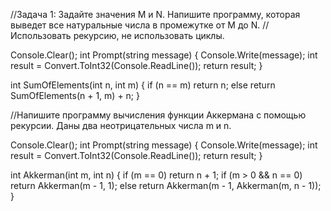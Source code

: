 //Задача 1: Задайте значения M и N. Напишите программу, которая выведет все натуральные числа в промежутке от M до N. 
//Использовать рекурсию, не использовать циклы.

Console.Clear();
int Prompt(string message)
{
    Console.Write(message);
    int result = Convert.ToInt32(Console.ReadLine());
    return result;
}

int SumOfElements(int n, int m)
{
    if (n == m) return n;
    else return SumOfElements(n + 1, m) + n;
}



//Напишите программу вычисления функции Аккермана с помощью рекурсии. Даны два неотрицательных числа m и n.

Console.Clear();
int Prompt(string message)
{
    Console.Write(message);
    int result = Convert.ToInt32(Console.ReadLine());
    return result;
}

int Akkerman(int m, int n)
{
    if (m == 0) return n + 1;
    if (m > 0 && n == 0) return Akkerman(m - 1, 1);
    else return Akkerman(m - 1, Akkerman(m, n - 1));
}
